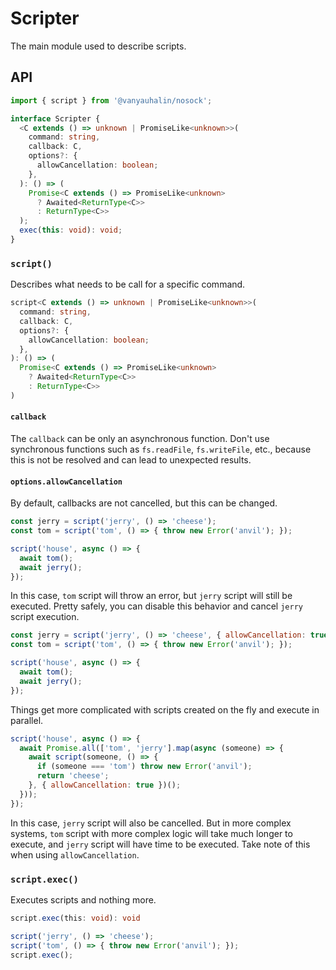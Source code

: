 # Scripter

The main module used to describe scripts.

## API

```js
import { script } from '@vanyauhalin/nosock';
```

```ts
interface Scripter {
  <C extends () => unknown | PromiseLike<unknown>>(
    command: string,
    callback: C,
    options?: {
      allowCancellation: boolean;
    },
  ): () => (
    Promise<C extends () => PromiseLike<unknown>
      ? Awaited<ReturnType<C>>
      : ReturnType<C>>
  );
  exec(this: void): void;
}
```

### `script()`

Describes what needs to be call for a specific command.

```ts
script<C extends () => unknown | PromiseLike<unknown>>(
  command: string,
  callback: C,
  options?: {
    allowCancellation: boolean;
  },
): () => (
  Promise<C extends () => PromiseLike<unknown>
    ? Awaited<ReturnType<C>>
    : ReturnType<C>>
)
```

#### `callback`

The `callback` can be only an asynchronous function. Don't use synchronous functions such as `fs.readFile`, `fs.writeFile`, etc., because this is not be resolved and can lead to unexpected results.

#### `options.allowCancellation`

By default, callbacks are not cancelled, but this can be changed.

```js
const jerry = script('jerry', () => 'cheese');
const tom = script('tom', () => { throw new Error('anvil'); });

script('house', async () => {
  await tom();
  await jerry();
});
```

In this case, `tom` script will throw an error, but `jerry` script will still be executed. Pretty safely, you can disable this behavior and cancel `jerry` script execution.

```js
const jerry = script('jerry', () => 'cheese', { allowCancellation: true });
const tom = script('tom', () => { throw new Error('anvil'); });

script('house', async () => {
  await tom();
  await jerry();
});
```

Things get more complicated with scripts created on the fly and execute in parallel.

```js
script('house', async () => {
  await Promise.all(['tom', 'jerry'].map(async (someone) => {
    await script(someone, () => {
      if (someone === 'tom') throw new Error('anvil');
      return 'cheese';
    }, { allowCancellation: true })();
  }));
});
```

In this case, `jerry` script will also be cancelled. But in more complex systems, `tom` script with more complex logic will take much longer to execute, and `jerry` script will have time to be executed. Take note of this when using `allowCancellation`.

### `script.exec()`

Executes scripts and nothing more.

```ts
script.exec(this: void): void
```

```js
script('jerry', () => 'cheese');
script('tom', () => { throw new Error('anvil'); });
script.exec();
```
